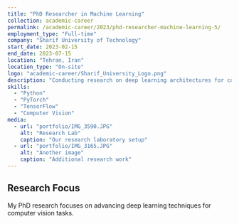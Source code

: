 ```yaml
---
title: "PhD Researcher in Machine Learning"
collection: academic-career
permalink: /academic-career/2023/phd-researcher-machine-learning-5/
employment_type: "Full-time"
company: "Sharif University of Technology"
start_date: 2023-02-15
end_date: 2023-07-15
location: "Tehran, Iran"
location_type: "On-site"
logo: "academic-career/Sharif_University_Logo.png"
description: "Conducting research on deep learning architectures for computer vision applications."
skills:
  - "Python"
  - "PyTorch"
  - "TensorFlow"
  - "Computer Vision"
media:
  - url: "portfolio/IMG_3590.JPG"
    alt: "Research Lab"
    caption: "Our research laboratory setup"
  - url: "portfolio/IMG_3165.JPG"
    alt: "Another image"
    caption: "Additional research work"
---
```


## Research Focus

My PhD research focuses on advancing deep learning techniques for computer vision tasks.
